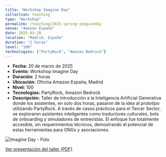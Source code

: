 ```yaml
---
title: "Workshop Imagine Day"
collection: teaching
type: "Workshop"
permalink: /teaching/2025-spring-imagineday
venue: "Amazon España"
date: 2025-03-20
location: "Madrid, España"
duration: "2 horas"
level: "100"
technologies: ["PartyRock", "Amazon Bedrock"]
---
```


- **Fecha:** 20 de marzo de 2025  
- **Evento:** Workshop Imagine Day  
- **Duración:** 2 horas  
- **Ubicación:** Oficina Amazon España, Madrid  
- **Nivel:** 100  
- **Tecnologías:** PartyRock, Amazon Bedrock  
- **Descripción:** Taller de introducción a la Inteligencia Artificial Generativa donde los asistentes, en solo dos horas, pasaron de la idea al prototipo utilizando PartyRock. A través de casos prácticos para el Tercer Sector, se exploraron asistentes inteligentes como traductores culturales, bots de onboarding y simuladores de entrevistas. El enfoque fue totalmente accesible, sin requerimientos técnicos, demostrando el potencial de estas herramientas para ONGs y asociaciones.

![Imagine Day - Foto](/images/teaching/202504_imaginenpo.jpg)

[Ver presentación del taller (PDF)](/files/NPO_PartyRock_Workshop.pdf)
